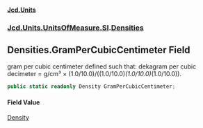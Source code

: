 #### [Jcd.Units](index.md 'index')
### [Jcd.Units.UnitsOfMeasure.SI](Jcd.Units.UnitsOfMeasure.SI.md 'Jcd.Units.UnitsOfMeasure.SI').[Densities](Densities.md 'Jcd.Units.UnitsOfMeasure.SI.Densities')

## Densities.GramPerCubicCentimeter Field

gram per cubic centimeter defined such that: dekagram per cubic decimeter = g/cm³ × (1.0/10.0)/((1.0/10.0)*(1.0/10.0)*(1.0/10.0)).

```csharp
public static readonly Density GramPerCubicCentimeter;
```

#### Field Value
[Density](Density.md 'Jcd.Units.UnitTypes.Density')